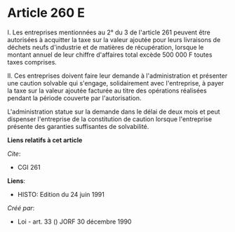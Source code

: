 # Article 260 E

I. Les entreprises mentionnées au 2° du 3 de l'article 261 peuvent être autorisées à acquitter la taxe sur la valeur ajoutée
pour leurs livraisons de déchets neufs d'industrie et de matières de récupération, lorsque le montant annuel de leur chiffre
d'affaires total excède 500 000 F toutes taxes comprises.

II. Ces entreprises doivent faire leur demande à l'administration et présenter une caution solvable qui s'engage,
solidairement avec l'entreprise, à payer la taxe sur la valeur ajoutée facturée au titre des opérations réalisées pendant la
période couverte par l'autorisation.

L'administration statue sur la demande dans le délai de deux mois et peut dispenser l'entreprise de la constitution de
caution lorsque l'entreprise présente des garanties suffisantes de solvabilité.

**Liens relatifs à cet article**

_Cite_:

  - CGI 261

**Liens**:

  - HISTO: Edition du 24 juin 1991

_Créé par_:

  - Loi - art. 33 () JORF 30 décembre 1990
